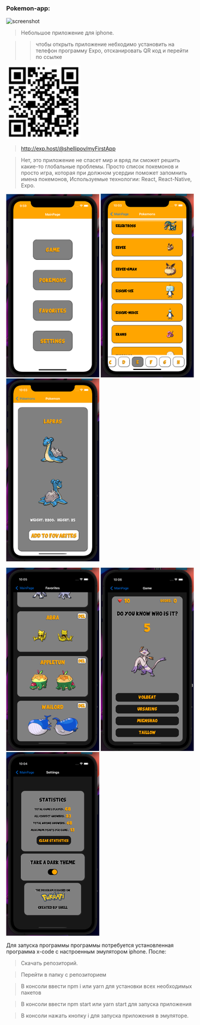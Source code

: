 ### Pokemon-app:
<div >
<img src="readme-assets/video.gif" alt="screenshot" width="350"/>
</div>

> Небольшое приложение для iphone. 

>>чтобы открыть приложение небходимо установить на телефон программу Expo, отсканировать QR код и перейти по ссылке
<img src="readme-assets/appQR.png" alt="screenshot" width="200"/>

> <http://exp.host/@shellipov/myFirstApp>

> Нет, это приложение не спасет мир и вряд ли сможет решить какие-то глобальные проблемы. Просто список покемонов и просто игра, которая при должном усердии поможет запомнить имена покемонов, 
> Используемые технологии: React, React-Native, Expo. 

<p>
<img src="readme-assets/1.png" alt="screenshot" width="250"/>
<img src="readme-assets/2.png" alt="screenshot" width="250"/>
<img src="readme-assets/3.png" alt="screenshot" width="250"/>
</p>
<p>
<img src="readme-assets/4.png" alt="screenshot" width="250"/>
<img src="readme-assets/5.png" alt="screenshot" width="250"/>
<img src="readme-assets/6.png" alt="screenshot" width="250"/>
</p>


Для запуска программы программы потребуется установленная программа x-code с настроенным эмулятором iphone. После:

> Скачать репозиторий.

> Перейти в папку с репозиторием

> В консоли ввести npm i или yarn для установки всех необходимых пакетов

> В консоли ввести npm start или yarn start для запуска приложения

> В консоли нажать кнопку i для запуска приложения в эмуляторе.
